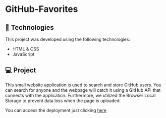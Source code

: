 # GitHub-Favorites

## 🚀 Technologies

This project was developed using the following technologies:

- HTML & CSS
- JavaScript

## 💻 Project

This small website application is used to search and store GitHub users. You can search for anyone and the webpage will catch it using a GitHub API that connects with the application. Furthermore, we utilized the Browser Local Storage to prevent data loss when the page is uploaded. 

You can access the deployment just clicking <a href="https://boisterous-fairy-c36f18.netlify.app/">here</a>


